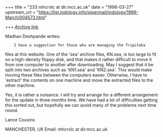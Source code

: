 +++
title = "233 mhcrxlc at dir.mcc.ac.uk"
date = "1996-03-27"
upstream_url = "https://list.indology.info/pipermail/indology/1996-March/004573.html"

+++
[Archive link](https://list.indology.info/pipermail/indology/1996-March/004573.html)

Madhav Deshpande writes:

        I have a suggestion for those who are managing the Tripitaka
files at this website.  One of the 'sea' archive files, KN.sea, is too
large to fit on a high-density floppy disk, and that makes it rather
difficult to move it from one computer to another after downloading.  May
I suggest that it be split into two archives such as 'KN1.sea' and
'KN2.sea'.  This would make moving these files between the computers
easier.  Otherwise, I have to 'extract' the contents on one machine and
move the extracted files to the other machine.

Yes, it is rather a nuisance. I will try and arrange for a different
arrangement for the update in three months time. We have had a lot of
difficulties getting this sorted out, but hopefully we can avoid many of
the problems next time round.

Lance Cousins

MANCHESTER, UK
Email: mhcrxlc at dir.mcc.ac.uk






